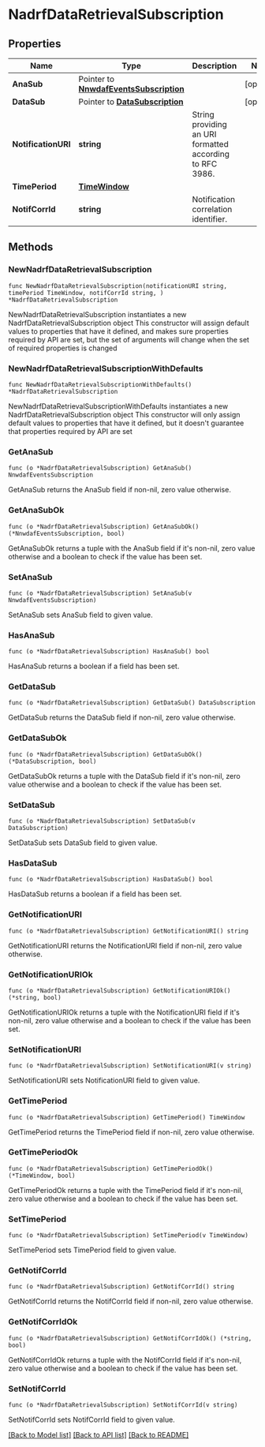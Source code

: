 # NadrfDataRetrievalSubscription

## Properties

Name | Type | Description | Notes
------------ | ------------- | ------------- | -------------
**AnaSub** | Pointer to [**NnwdafEventsSubscription**](NnwdafEventsSubscription.md) |  | [optional] 
**DataSub** | Pointer to [**DataSubscription**](DataSubscription.md) |  | [optional] 
**NotificationURI** | **string** | String providing an URI formatted according to RFC 3986. | 
**TimePeriod** | [**TimeWindow**](TimeWindow.md) |  | 
**NotifCorrId** | **string** | Notification correlation identifier. | 

## Methods

### NewNadrfDataRetrievalSubscription

`func NewNadrfDataRetrievalSubscription(notificationURI string, timePeriod TimeWindow, notifCorrId string, ) *NadrfDataRetrievalSubscription`

NewNadrfDataRetrievalSubscription instantiates a new NadrfDataRetrievalSubscription object
This constructor will assign default values to properties that have it defined,
and makes sure properties required by API are set, but the set of arguments
will change when the set of required properties is changed

### NewNadrfDataRetrievalSubscriptionWithDefaults

`func NewNadrfDataRetrievalSubscriptionWithDefaults() *NadrfDataRetrievalSubscription`

NewNadrfDataRetrievalSubscriptionWithDefaults instantiates a new NadrfDataRetrievalSubscription object
This constructor will only assign default values to properties that have it defined,
but it doesn't guarantee that properties required by API are set

### GetAnaSub

`func (o *NadrfDataRetrievalSubscription) GetAnaSub() NnwdafEventsSubscription`

GetAnaSub returns the AnaSub field if non-nil, zero value otherwise.

### GetAnaSubOk

`func (o *NadrfDataRetrievalSubscription) GetAnaSubOk() (*NnwdafEventsSubscription, bool)`

GetAnaSubOk returns a tuple with the AnaSub field if it's non-nil, zero value otherwise
and a boolean to check if the value has been set.

### SetAnaSub

`func (o *NadrfDataRetrievalSubscription) SetAnaSub(v NnwdafEventsSubscription)`

SetAnaSub sets AnaSub field to given value.

### HasAnaSub

`func (o *NadrfDataRetrievalSubscription) HasAnaSub() bool`

HasAnaSub returns a boolean if a field has been set.

### GetDataSub

`func (o *NadrfDataRetrievalSubscription) GetDataSub() DataSubscription`

GetDataSub returns the DataSub field if non-nil, zero value otherwise.

### GetDataSubOk

`func (o *NadrfDataRetrievalSubscription) GetDataSubOk() (*DataSubscription, bool)`

GetDataSubOk returns a tuple with the DataSub field if it's non-nil, zero value otherwise
and a boolean to check if the value has been set.

### SetDataSub

`func (o *NadrfDataRetrievalSubscription) SetDataSub(v DataSubscription)`

SetDataSub sets DataSub field to given value.

### HasDataSub

`func (o *NadrfDataRetrievalSubscription) HasDataSub() bool`

HasDataSub returns a boolean if a field has been set.

### GetNotificationURI

`func (o *NadrfDataRetrievalSubscription) GetNotificationURI() string`

GetNotificationURI returns the NotificationURI field if non-nil, zero value otherwise.

### GetNotificationURIOk

`func (o *NadrfDataRetrievalSubscription) GetNotificationURIOk() (*string, bool)`

GetNotificationURIOk returns a tuple with the NotificationURI field if it's non-nil, zero value otherwise
and a boolean to check if the value has been set.

### SetNotificationURI

`func (o *NadrfDataRetrievalSubscription) SetNotificationURI(v string)`

SetNotificationURI sets NotificationURI field to given value.


### GetTimePeriod

`func (o *NadrfDataRetrievalSubscription) GetTimePeriod() TimeWindow`

GetTimePeriod returns the TimePeriod field if non-nil, zero value otherwise.

### GetTimePeriodOk

`func (o *NadrfDataRetrievalSubscription) GetTimePeriodOk() (*TimeWindow, bool)`

GetTimePeriodOk returns a tuple with the TimePeriod field if it's non-nil, zero value otherwise
and a boolean to check if the value has been set.

### SetTimePeriod

`func (o *NadrfDataRetrievalSubscription) SetTimePeriod(v TimeWindow)`

SetTimePeriod sets TimePeriod field to given value.


### GetNotifCorrId

`func (o *NadrfDataRetrievalSubscription) GetNotifCorrId() string`

GetNotifCorrId returns the NotifCorrId field if non-nil, zero value otherwise.

### GetNotifCorrIdOk

`func (o *NadrfDataRetrievalSubscription) GetNotifCorrIdOk() (*string, bool)`

GetNotifCorrIdOk returns a tuple with the NotifCorrId field if it's non-nil, zero value otherwise
and a boolean to check if the value has been set.

### SetNotifCorrId

`func (o *NadrfDataRetrievalSubscription) SetNotifCorrId(v string)`

SetNotifCorrId sets NotifCorrId field to given value.



[[Back to Model list]](../README.md#documentation-for-models) [[Back to API list]](../README.md#documentation-for-api-endpoints) [[Back to README]](../README.md)


